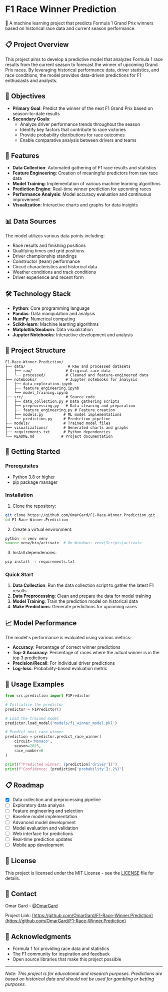 # F1 Race Winner Prediction

🏁 A machine learning project that predicts Formula 1 Grand Prix winners based on historical race data and current season performance.

## 📋 Project Overview

This project aims to develop a predictive model that analyzes Formula 1 race results from the current season to forecast the winner of upcoming Grand Prix races. By leveraging historical performance data, driver statistics, and race conditions, the model provides data-driven predictions for F1 enthusiasts and analysts.

## 🎯 Objectives

- **Primary Goal**: Predict the winner of the next F1 Grand Prix based on season-to-date results
- **Secondary Goals**:
  - Analyze driver performance trends throughout the season
  - Identify key factors that contribute to race victories
  - Provide probability distributions for race outcomes
  - Enable comparative analysis between drivers and teams

## 🚀 Features

- **Data Collection**: Automated gathering of F1 race results and statistics
- **Feature Engineering**: Creation of meaningful predictors from raw race data
- **Model Training**: Implementation of various machine learning algorithms
- **Prediction Engine**: Real-time winner prediction for upcoming races
- **Performance Analysis**: Model accuracy evaluation and continuous improvement
- **Visualization**: Interactive charts and graphs for data insights

## 📊 Data Sources

The model utilizes various data points including:
- Race results and finishing positions
- Qualifying times and grid positions
- Driver championship standings
- Constructor (team) performance
- Circuit characteristics and historical data
- Weather conditions and track conditions
- Driver experience and recent form

## 🛠️ Technology Stack

- **Python**: Core programming language
- **Pandas**: Data manipulation and analysis
- **NumPy**: Numerical computing
- **Scikit-learn**: Machine learning algorithms
- **Matplotlib/Seaborn**: Data visualization
- **Jupyter Notebooks**: Interactive development and analysis

## 📁 Project Structure

```
F1-Race-Winner.Prediction/
├── data/                   # Raw and processed datasets
│   ├── raw/               # Original race data
│   └── processed/         # Cleaned and feature-engineered data
├── notebooks/             # Jupyter notebooks for analysis
│   ├── data_exploration.ipynb
│   ├── feature_engineering.ipynb
│   └── model_training.ipynb
├── src/                   # Source code
│   ├── data_collection.py # Data gathering scripts
│   ├── preprocessing.py   # Data cleaning and preparation
│   ├── feature_engineering.py # Feature creation
│   ├── models.py         # ML model implementations
│   └── prediction.py     # Prediction pipeline
├── models/               # Trained model files
├── visualizations/       # Generated charts and graphs
├── requirements.txt      # Python dependencies
└── README.md            # Project documentation
```

## 🚦 Getting Started

### Prerequisites

- Python 3.8 or higher
- pip package manager

### Installation

1. Clone the repository:
```bash
git clone https://github.com/OmarGard/F1-Race-Winner.Prediction.git
cd F1-Race-Winner.Prediction
```

2. Create a virtual environment:
```bash
python -m venv venv
source venv/bin/activate  # On Windows: venv\Scripts\activate
```

3. Install dependencies:
```bash
pip install -r requirements.txt
```

### Quick Start

1. **Data Collection**: Run the data collection script to gather the latest F1 results
2. **Data Preprocessing**: Clean and prepare the data for model training
3. **Model Training**: Train the prediction model on historical data
4. **Make Predictions**: Generate predictions for upcoming races

## 📈 Model Performance

The model's performance is evaluated using various metrics:
- **Accuracy**: Percentage of correct winner predictions
- **Top-3 Accuracy**: Percentage of races where the actual winner is in the top 3 predictions
- **Precision/Recall**: For individual driver predictions
- **Log-loss**: Probability-based evaluation metric

## 🔮 Usage Examples

```python
from src.prediction import F1Predictor

# Initialize the predictor
predictor = F1Predictor()

# Load the trained model
predictor.load_model('models/f1_winner_model.pkl')

# Predict next race winner
prediction = predictor.predict_race_winner(
    circuit='Monaco',
    season=2025,
    race_number=6
)

print(f"Predicted winner: {prediction['driver']}")
print(f"Confidence: {prediction['probability']:.2%}")
```

## 📋 Roadmap

- [X] Data collection and preprocessing pipeline
- [ ] Exploratory data analysis
- [ ] Feature engineering and selection
- [ ] Baseline model implementation
- [ ] Advanced model development
- [ ] Model evaluation and validation
- [ ] Web interface for predictions
- [ ] Real-time prediction updates
- [ ] Mobile app development

## 📄 License

This project is licensed under the MIT License - see the [LICENSE](LICENSE) file for details.

## 📧 Contact

Omar Gard - [@OmarGard](https://github.com/OmarGard)

Project Link: [https://github.com/OmarGard/F1-Race-Winner.Prediction](https://github.com/OmarGard/F1-Race-Winner.Prediction)

## 🙏 Acknowledgments

- Formula 1 for providing race data and statistics
- The F1 community for inspiration and feedback
- Open source libraries that make this project possible

---

*Note: This project is for educational and research purposes. Predictions are based on historical data and should not be used for gambling or betting purposes.*
